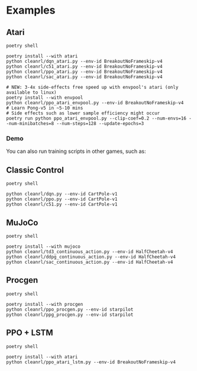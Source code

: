 # Examples

## Atari
```
poetry shell

poetry install --with atari
python cleanrl/dqn_atari.py --env-id BreakoutNoFrameskip-v4
python cleanrl/c51_atari.py --env-id BreakoutNoFrameskip-v4
python cleanrl/ppo_atari.py --env-id BreakoutNoFrameskip-v4
python cleanrl/sac_atari.py --env-id BreakoutNoFrameskip-v4

# NEW: 3-4x side-effects free speed up with envpool's atari (only available to linux)
poetry install --with envpool
python cleanrl/ppo_atari_envpool.py --env-id BreakoutNoFrameskip-v4
# Learn Pong-v5 in ~5-10 mins
# Side effects such as lower sample efficiency might occur
poetry run python ppo_atari_envpool.py --clip-coef=0.2 --num-envs=16 --num-minibatches=8 --num-steps=128 --update-epochs=3
```
### Demo

<script id="asciicast-443625" src="https://asciinema.org/a/443625.js" async></script>

You can also run training scripts in other games, such as:

## Classic Control
```
poetry shell

python cleanrl/dqn.py --env-id CartPole-v1
python cleanrl/ppo.py --env-id CartPole-v1
python cleanrl/c51.py --env-id CartPole-v1
```

## MuJoCo
```
poetry shell

poetry install --with mujoco
python cleanrl/td3_continuous_action.py --env-id HalfCheetah-v4
python cleanrl/ddpg_continuous_action.py --env-id HalfCheetah-v4
python cleanrl/sac_continuous_action.py --env-id HalfCheetah-v4
```

## Procgen 
```
poetry shell

poetry install --with procgen
python cleanrl/ppo_procgen.py --env-id starpilot
python cleanrl/ppg_procgen.py --env-id starpilot
```


## PPO + LSTM
```
poetry shell

poetry install --with atari
python cleanrl/ppo_atari_lstm.py --env-id BreakoutNoFrameskip-v4
```
